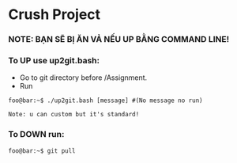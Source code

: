 # Crush Project
### NOTE: BẠN SẼ BỊ ĂN VẢ NẾU UP BẰNG COMMAND LINE!

### To UP use up2git.bash:
	
- Go to git directory before /Assignment.
- Run 
```console
foo@bar:~$ ./up2git.bash [message] #(No message no run)
```
	Note: u can custom but it's standard!

### To DOWN run:
```console
foo@bar:~$ git pull 
```
